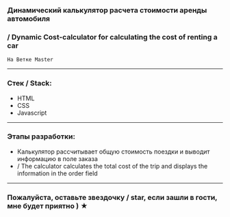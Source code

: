 ### Динамический калькулятор расчета стоимости аренды автомобиля 
### / Dynamic Cost-calculator for calculating the cost of renting a car

`На Ветке Master`

---

### Стек / Stack: 

* HTML
* CSS
* Javascript 

---

### Этапы разработки: 

* Калькулятор рассчитывает общую стоимость поездки и выводит информацию в поле заказа  
* / The calculator calculates the total cost of the trip and displays the information in the order field

---

### Пожалуйста, оставьте звездочку / star, если зашли в гости, мне будет приятно ) ★

 


